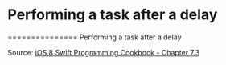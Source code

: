 # Performing a task after a delay
===============
Performing a task after a delay


Source: [iOS 8 Swift Programming Cookbook - Chapter 7.3](http://goo.gl/pvRtI8)
